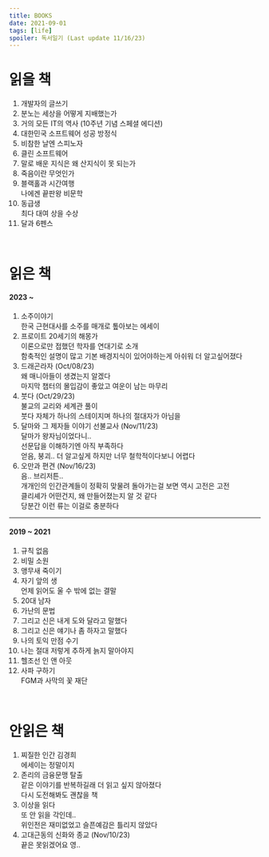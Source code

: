 ```yaml
---
title: BOOKS
date: 2021-09-01
tags: [life]
spoiler: 독서일기 (Last update 11/16/23)
---
```


# 읽을 책
1. 개발자의 글쓰기
1. 분노는 세상을 어떻게 지배했는가
1. 거의 모든 IT의 역사 (10주년 기념 스페셜 에디션)
1. 대한민국 소프트웨어 성공 방정식
1. 비참한 날엔 스피노자
1. 클린 소프트웨어
1. 말로 배운 지식은 왜 산지식이 못 되는가
1. 죽음이란 무엇인가
1. 블랙홀과 시간여행  
    나에겐 끝판왕 비문학
1. 동급생  
    최다 대여 상을 수상
1. 달과 6펜스

&nbsp;

# 읽은 책
#### 2023 ~
1. 소주이야기  
    한국 근현대사를 소주를 매개로 톺아보는 에세이
1. 프로이트 20세기의 해몽가  
    이론으로만 접했던 학자를 연대기로 소개  
    함축적인 설명이 많고 기본 배경지식이 있어야하는게 아쉬워 더 알고싶어졌다
1. 드래곤라자 (Oct/08/23)  
    왜 매니아들이 생겼는지 알겠다  
    마지막 챕터의 몰입감이 좋았고 여운이 남는 마무리
1. 붓다 (Oct/29/23)  
    불교의 교리와 세계관 풀이  
    붓다 자체가 하나의 스테이지며 하나의 절대자가 아님을
1. 달마와 그 제자들 이야기 선불교사 (Nov/11/23)  
    달마가 왕자님이었다니..  
    선문답을 이해하기엔 아직 부족하다  
    얻음, 붕괴.. 더 알고싶게 하지만 너무 철학적이다보니 어렵다
1. 오만과 편견 (Nov/16/23)  
    음.. 브리저튼..  
    개개인의 인간관계들이 정확히 맞물려 돌아가는걸 보면 역시 고전은 고전  
    클리셰가 어떤건지, 왜 만들어졌는지 알 것 같다  
    당분간 이런 류는 이걸로 충분하다
---
#### 2019 ~ 2021
1. 규칙 없음
1. 비밀 소원
1. 앵무새 죽이기
1. 자기 앞의 생  
    언제 읽어도 울 수 밖에 없는 결말
1. 20대 남자
1. 가난의 문법
1. 그리고 신은 내게 도와 달라고 말했다
1. 그리고 신은 얘기나 좀 하자고 말했다
1. 나의 토익 만점 수기
1. 나는 절대 저렇게 추하게 늙지 말아야지
1. 헬조선 인 앤 아웃
1. 사파 구하기  
    FGM과 사막의 꽃 재단

&nbsp;

# 안읽은 책
1. 찌질한 인간 김경희  
    에세이는 정말이지
1. 존리의 금융문맹 탈출  
    같은 이야기를 반복하길래 더 읽고 싶지 않아졌다  
    다시 도전해봐도 괜찮을 책
1. 이상을 읽다  
    또 안 읽을 각인데..  
    위인전은 재미없었고 슬픈예감은 틀리지 않았다
1. 고대근동의 신화와 종교 (Nov/10/23)  
    끝은 못읽겠어요 영..